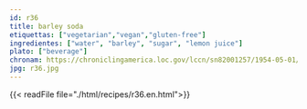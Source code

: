 ```yaml
---
id: r36
title: barley soda
etiquettas: ["vegetarian","vegan","gluten-free"]
ingredientes: ["water", "barley", "sugar", "lemon juice"]
plato: ["beverage"]
chronam: https://chroniclingamerica.loc.gov/lccn/sn82001257/1954-05-01/ed-1/seq-5/
jpg: r36.jpg
---
```


{{< readFile file="./html/recipes/r36.en.html">}}